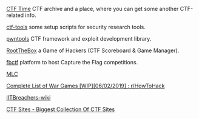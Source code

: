 
[CTF Time](https://ctftime.org/)
CTF archive and a place, where you can get some another CTF-related info.

[ctf-tools](https://github.com/zardus/ctf-tools)
some setup scripts for security research tools.

[pwntools](https://github.com/Gallopsled/pwntools)
CTF framework and exploit development library.

[RootTheBox](https://github.com/moloch--/RootTheBox)
a Game of Hackers (CTF Scoreboard & Game Manager).

[fbctf](https://github.com/facebook/fbctf)
platform to host Capture the Flag competitions.

[MLC](https://training.majorleaguecyber.org/)

[Complete List of War Games [WIP][06/02/2019] : r/HowToHack](https://www.reddit.com/r/HowToHack/comments/bw5osp/complete_list_of_war_games_wip06022019/)

[IITBreachers-wiki](https://github.com/CSEA-IITB/IITBreachers-wiki/blob/master/_posts/2020-08-01-Hacking%20Sites.md)

[CTF Sites - Biggest Collection Of CTF Sites](https://ctfsites.github.io/)
